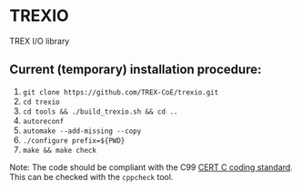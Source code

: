 # TREXIO
TREX I/O library

## Current (temporary) installation procedure:

1. `git clone https://github.com/TREX-CoE/trexio.git`
2. `cd trexio` 
4. `cd tools && ./build_trexio.sh && cd ..`
5. `autoreconf`
6. `automake --add-missing --copy`
7. `./configure prefix=${PWD}`
8. `make && make check`

Note: The code should be compliant with the C99 [CERT C coding
standard](https://resources.sei.cmu.edu/downloads/secure-coding/assets/sei-cert-c-coding-standard-2016-v01.pdf). This can be checked with the `cppcheck` tool.
